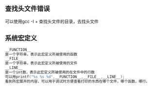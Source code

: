 ## 查找头文件错误

可以使用gcc -I + 查找头文件的目录，去找头文件

## 系统宏定义

```c
__FUNCTION__
是一个字符串，表示此宏定义所被使用的函数
__FILE__
是一个字符串，表示此宏定义所被使用的文件
__LINE__
是一个int数，表示此宏定义所被使用的在文件中的行数
可以用printf("%s %s %d",__FUNCTION__,__FILE__,__LINE__);
看到所宏展开的内容，可以用于调试时方便查看打印的东西在哪个文件，哪个函数，哪行。
```
